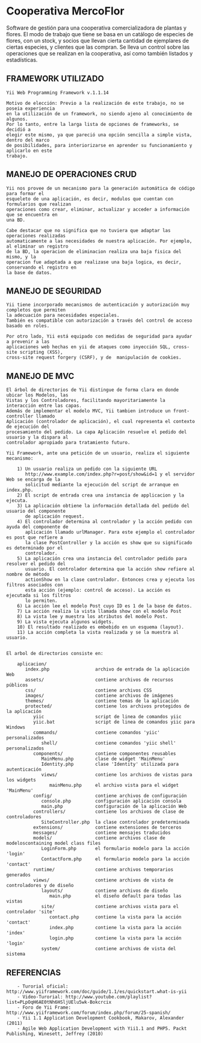  Cooperativa MercoFlor
========================
Software de gestión para una cooperativa comercializadora de plantas y flores. El modo de trabajo que tiene se basa en un catálogo de especies de flores, con un
stock, y socios que llevan cierta cantidad de ejemplares de ciertas especies, y clientes que las compran. Se lleva un control sobre las operaciones 
que se realizan en la cooperativa, así como también listados y estadísticas.


FRAMEWORK UTILIZADO
-------------------

    Yii Web Programming Framework v.1.1.14
    
    Motivo de elección: Previo a la realización de este trabajo, no se poseia experiencia
	en la utilización de un framework, no siendo ajeno al conocimiento de algunos.
    Por lo tanto, entre la larga lista de opciones de frameworks, se decidió a
	elegir este mismo, ya que pareció una opción sencilla a simple vista, dentro del marco
	de posibilidades, para interiorizarse en aprender su funcionamiento y aplicarlo en este
	trabajo.

	
MANEJO DE OPERACIONES CRUD
--------------------------

	Yii nos provee de un mecanismo para la generación automática de código para formar el
	esqueleto de una aplicación, es decir, modulos que cuentan con formularios que realizan
	operaciones como crear, eliminar, actualizar y acceder a información que se encuentra en
	una BD.
    
    Cabe destacar que no significa que no tuviera que adaptar las operaciones realizadas
	automaticamente a las necesidades de nuestra aplicación. Por ejemplo, al eliminar un registro
	de la BD, la operacion de eliminacion realiza una baja fisica del mismo, y la
	operacion fue adaptada a que realizase una baja logica, es decir, conservando el registro en
	la base de datos.
	

MANEJO DE SEGURIDAD
-------------------

	Yii tiene incorporado mecanismos de autenticación y autorización muy completos que permiten
	la adecuación para necesidades especiales.
    También es compatible con autorización a través del control de acceso basado en roles.          
    
    Por otro lado, Yii está equipado con medidas de seguridad para ayudar a prevenir a las
	aplicaciones web hechas en yii de ataques como inyección SQL, cross-site scripting (XSS),
	cross-site request forgery (CSRF), y de  manipulación de cookies.


MANEJO DE MVC
-------------

	El árbol de directorios de Yii distingue de forma clara en donde ubicar los Modelos, las
	Vistas y los Controladores, facilitando mayoritariamente la interacción entre las capas.
    Además de implementar el modelo MVC, Yii tambien introduce un front-controller llamado
	Aplicación (controlador de aplicación), el cual representa el contexto de ejecución del
	procesamiento del pedido. La capa Aplicación resuelve el pedido del usuario y la dispara al
	controlador apropiado para tratamiento futuro.
	
	Yii Framework, ante una petición de un usuario, realiza el siguiente mecanismo:
    
		1) Un usuario realiza un pedido con la siguiente URL
		   http://www.example.com/index.php?r=post/show&id=1 y el servidor Web se encarga de la
		   solicitud mediante la ejecución del script de arranque en index.php.
		2) El script de entrada crea una instancia de applicacion y la ejecuta.
		3) La aplicación obtiene la información detallada del pedido del usuario del componente
   		   de aplicación request.
		4) El controlador determina al controlador y la acción pedido con ayuda del componente de
		   aplicación llamado urlManager. Para este ejemplo el controlador es post que refiere a
		   la clase PostController y la acción es show que su significado es determinado por el
		   controlador.
		5) La aplicación crea una instancia del controlador pedido para resolver el pedido del
		   usuario. El controlador determina que la acción show refiere al nombre de método
		   actionShow en la clase controlador. Entonces crea y ejecuta los filtros asociados con
		   esta acción (ejemplo: control de acceso). La acción es ejecutada si los filtros
		   lo permiten.
		6) La acción lee el modelo Post cuyo ID es 1 de la base de datos.
		7) La acción realiza la vista llamada show con el modelo Post
		8) La vista lee y muestra los atributos del modelo Post.
		9) La vista ejecuta algunos widgets.
		10) El resultado realizado es embebido en un esquema (layout).
		11) La acción completa la vista realizada y se la muestra al usuario.

	
	El arbol de directorios consiste en:
	
		aplicacion/
		   index.php                 archivo de entrada de la aplicación Web
		   assets/                   contiene archivos de recursos públicos
		   css/                      contiene archivos CSS
		   images/                   contiene archivos de imágenes
		   themes/                   contiene temas de la aplicación
		   protected/                contiene los archivos protegidos de la aplicación
			  yiic                   script de linea de comandos yiic
			  yiic.bat               script de linea de comandos yiic para Windows
			  commands/              contiene comandos 'yiic' personalizados
				 shell/              contiene comandos 'yiic shell' personalizados
			  components/            contiene componentes reusables
				 MainMenu.php        clase de widget 'MainMenu'
				 Identity.php        clase 'Identity' utilizada para autenticación
				 views/              contiene los archivos de vistas para los widgets
					mainMenu.php     el archivo vista para el widget 'MainMenu'
			  config/                contiene archivos de configuración
				 console.php         configuración aplicación consola
				 main.php            configuración de la aplicación Web
			  controllers/           contiene los archivos de clase de controladores
				 SiteController.php  la clase controlador predeterminada
			  extensions/            contiene extensiones de terceros
			  messages/              contiene mensajes traducidos
			  models/                contiene archivos clase de modeloscontaining model class files
				 LoginForm.php       el formulario modelo para la acción 'login'
				 ContactForm.php     el formulario modelo para la acción 'contact'
			  runtime/               contiene archivos temporarios generados
			  views/                 contiene archivos de vista de controladores y de diseño
				 layouts/            contiene archivos de diseño
					main.php         el diseño default para todas las vistas
				 site/               contiene archivos vista para el controlador 'site'
					contact.php      contiene la vista para la acción 'contact'
					index.php        contiene la vista para la acción 'index'
					login.php        contiene la vista para la acción 'login'
				 system/             contiene archivos de vista del sistema
	
	
	
		
REFERENCIAS
-----------
	
		- Turorial oficial: http://www.yiiframework.com/doc/guide/1.1/es/quickstart.what-is-yii
		- Video-Turorial: http://www.youtube.com/playlist?list=PLpOqH6AE0tNh6HSljUElu5wk-Bokcrcix
		- Foro de Yii Frame: http://www.yiiframework.com/forum/index.php/forum/25-spanish/
		- Yii 1.1 Application Development Cookbook, Makarov, Alexander (2011)
		- Agile Web Application Development with Yii1.1 and PHP5. Packt Publishing, Winesett, Jeffrey (2010)
	
